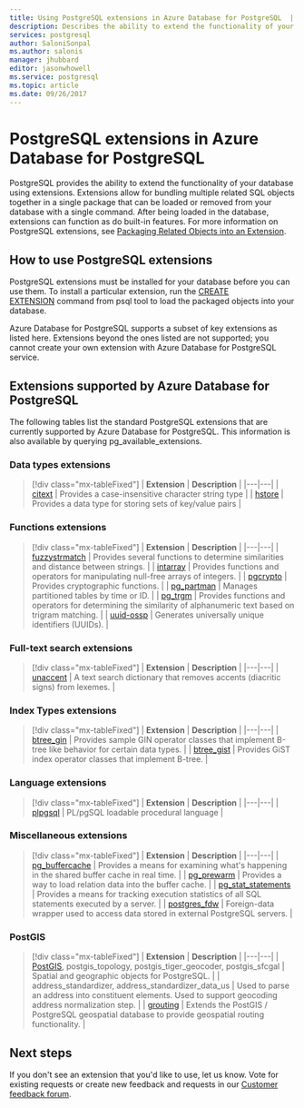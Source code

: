 ```yaml
---
title: Using PostgreSQL extensions in Azure Database for PostgreSQL  | Microsoft Docs
description: Describes the ability to extend the functionality of your database using extensions in Azure Database for PostgreSQL.
services: postgresql
author: SaloniSonpal
ms.author: salonis
manager: jhubbard
editor: jasonwhowell
ms.service: postgresql
ms.topic: article
ms.date: 09/26/2017
---
```

# PostgreSQL extensions in Azure Database for PostgreSQL
PostgreSQL provides the ability to extend the functionality of your database using extensions. Extensions allow for bundling multiple related SQL objects together in a single package that can be loaded or removed from your database with a single command. After being loaded in the database, extensions can function as do built-in features. For more information on PostgreSQL extensions, see [Packaging Related Objects into an Extension](https://www.postgresql.org/docs/9.6/static/extend-extensions.html).

## How to use PostgreSQL extensions
PostgreSQL extensions must be installed for your database before you can use them. To install a particular extension, run the [CREATE EXTENSION](https://www.postgresql.org/docs/9.6/static/sql-createextension.html) command from psql tool to load the packaged objects into your database.

Azure Database for PostgreSQL supports a subset of key extensions as listed here. Extensions beyond the ones listed are not supported; you cannot create your own extension with Azure Database for PostgreSQL service.

## Extensions supported by Azure Database for PostgreSQL
The following tables list the standard PostgreSQL extensions that are currently supported by Azure Database for PostgreSQL. This information is also available by querying pg\_available\_extensions.

### Data types extensions

> [!div class="mx-tableFixed"]
| **Extension** | **Description** |
|---|---|
| [citext](https://www.postgresql.org/docs/9.6/static/citext.html) | Provides a case-insensitive character string type |
| [hstore](https://www.postgresql.org/docs/9.6/static/hstore.html) | Provides a data type for storing sets of key/value pairs |

### Functions extensions

> [!div class="mx-tableFixed"]
| **Extension** | **Description** |
|---|---|
| [fuzzystrmatch](https://www.postgresql.org/docs/9.6/static/fuzzystrmatch.html) | Provides several functions to determine similarities and distance between strings. |
| [intarray](https://www.postgresql.org/docs/9.6/static/intarray.html) | Provides functions and operators for manipulating null-free arrays of integers. |
| [pgcrypto](https://www.postgresql.org/docs/9.6/static/pgcrypto.html) | Provides cryptographic functions. |
| [pg\_partman](https://pgxn.org/dist/pg_partman/doc/pg_partman.html) | Manages partitioned tables by time or ID. |
| [pg\_trgm](https://www.postgresql.org/docs/9.6/static/pgtrgm.html) | Provides functions and operators for determining the similarity of alphanumeric text based on trigram matching. |
| [uuid-ossp](https://www.postgresql.org/docs/9.6/static/uuid-ossp.html) | Generates universally unique identifiers (UUIDs). |

### Full-text search extensions

> [!div class="mx-tableFixed"]
| **Extension** | **Description** |
|---|---|
| [unaccent](https://www.postgresql.org/docs/9.6/static/unaccent.html) | A text search dictionary that removes accents (diacritic signs) from lexemes. |

### Index Types extensions

> [!div class="mx-tableFixed"]
| **Extension** | **Description** |
|---|---|
| [btree\_gin](https://www.postgresql.org/docs/9.6/static/btree-gin.html) | Provides sample GIN operator classes that implement B-tree like behavior for certain data types. |
| [btree\_gist](https://www.postgresql.org/docs/9.6/static/btree-gist.html) | Provides GiST index operator classes that implement B-tree. |

### Language extensions

> [!div class="mx-tableFixed"]
| **Extension** | **Description** |
|---|---|
| [plpgsql](https://www.postgresql.org/docs/9.6/static/plpgsql.html) | PL/pgSQL loadable procedural language |

### Miscellaneous extensions

> [!div class="mx-tableFixed"]
| **Extension** | **Description** |
|---|---|
| [pg\_buffercache](https://www.postgresql.org/docs/9.6/static/pgbuffercache.html) | Provides a means for examining what's happening in the shared buffer cache in real time. |
| [pg\_prewarm](https://www.postgresql.org/docs/9.6/static/pgprewarm.html) | Provides a way to load relation data into the buffer cache. |
| [pg\_stat\_statements](https://www.postgresql.org/docs/9.6/static/pgstatstatements.html) | Provides a means for tracking execution statistics of all SQL statements executed by a server. |
| [postgres\_fdw](https://www.postgresql.org/docs/9.6/static/postgres-fdw.html) | Foreign-data wrapper used to access data stored in external PostgreSQL servers. |

### PostGIS

> [!div class="mx-tableFixed"]
| **Extension** | **Description** |
|---|---|
| [PostGIS](http://www.postgis.net/), postgis\_topology, postgis\_tiger\_geocoder, postgis\_sfcgal | Spatial and geographic objects for PostgreSQL. |
| address\_standardizer, address\_standardizer\_data\_us | Used to parse an address into constituent elements. Used to support geocoding address normalization step. |
| [grouting](http://pgrouting.org/) | Extends the PostGIS / PostgreSQL geospatial database to provide geospatial routing functionality. |

## Next steps
If you don't see an extension that you'd like to use, let us know. Vote for existing requests or create new feedback and requests in our [Customer feedback forum](https://feedback.azure.com/forums/597976-azure-database-for-postgresql).
